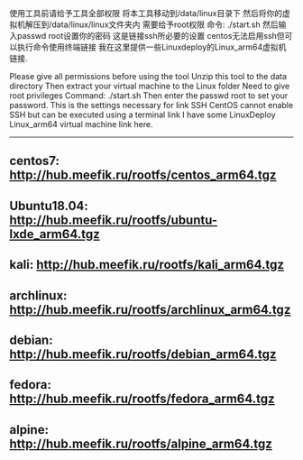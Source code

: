 使用工具前请给予工具全部权限
将本工具移动到/data/linux目录下
然后将你的虚拟机解压到/data/linux/linux文件夹内
需要给予root权限
命令: ./start.sh
然后输入passwd root设置你的密码
这是链接ssh所必要的设置
centos无法启用ssh但可以执行命令使用终端链接
我在这里提供一些Linuxdeploy的Linux_arm64虚拟机链接.

Please give all permissions before using the tool
Unzip this tool to the data directory
Then extract your virtual machine to the Linux folder
Need to give root privileges
Command: ./start.sh
Then enter the passwd root to set your password.
This is the settings necessary for link SSH
CentOS cannot enable SSH but can be executed using a terminal link
I have some LinuxDeploy Linux_arm64 virtual machine link here.

------------------------------------------------------------------------
centos7:
http://hub.meefik.ru/rootfs/centos_arm64.tgz
------------------------------------------------------------------------
Ubuntu18.04:
http://hub.meefik.ru/rootfs/ubuntu-lxde_arm64.tgz
------------------------------------------------------------------------
kali:
http://hub.meefik.ru/rootfs/kali_arm64.tgz
------------------------------------------------------------------------
archlinux:
http://hub.meefik.ru/rootfs/archlinux_arm64.tgz
------------------------------------------------------------------------
debian:
http://hub.meefik.ru/rootfs/debian_arm64.tgz
------------------------------------------------------------------------
fedora:
http://hub.meefik.ru/rootfs/fedora_arm64.tgz
------------------------------------------------------------------------
alpine:
http://hub.meefik.ru/rootfs/alpine_arm64.tgz
------------------------------------------------------------------------